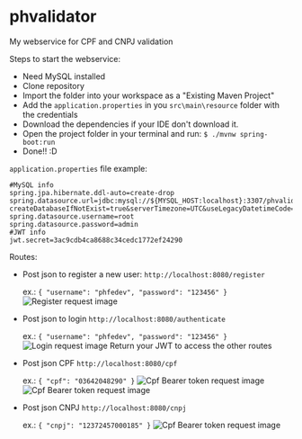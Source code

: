 # phvalidator
My webservice for CPF and CNPJ validation

Steps to start the webservice:
- Need MySQL installed
- Clone repository
- Import the folder into your workspace as a "Existing Maven Project"
- Add the `application.properties` in you `src\main\resource` folder with the credentials
- Download the dependencies if your IDE don't download it.
- Open the project folder in your terminal and run: `$ ./mvnw spring-boot:run `
- Done!! :D

`application.properties` file example:
```
#MySQL info
spring.jpa.hibernate.ddl-auto=create-drop
spring.datasource.url=jdbc:mysql://${MYSQL_HOST:localhost}:3307/phvalidator?createDatabaseIfNotExist=true&serverTimezone=UTC&useLegacyDatetimeCode=false
spring.datasource.username=root
spring.datasource.password=admin
#JWT info
jwt.secret=3ac9cdb4ca8688c34cedc1772ef24290
```


Routes:
- Post json to register a new user: `http://localhost:8080/register`

  ex.: `{ "username": "phfedev", "password": "123456" }`
  ![Register request image](http://phfedev.com.br/gitimages/register.png)
- Post json to login `http://localhost:8080/authenticate`
  
  ex.: `{ "username": "phfedev", "password": "123456" }`
  ![Login request image](http://phfedev.com.br/gitimages/login.png)
  Return your JWT to access the other routes

- Post json CPF `http://localhost:8080/cpf`
  
  ex.: `{ "cpf": "03642048290" }`
  ![Cpf Bearer token request image](http://phfedev.com.br/gitimages/validcpftoken.png)
  ![Cpf Bearer token request image](http://phfedev.com.br/gitimages/validcpfjson.png)
  
- Post json CNPJ `http://localhost:8080/cnpj`
  
  ex.: `{ "cnpj": "12372457000185" }`
  ![Cpf Bearer token request image](http://phfedev.com.br/gitimages/validcnpj.png)
  

  
